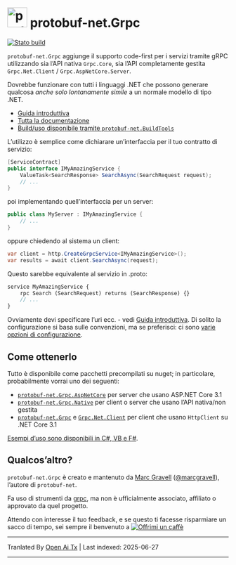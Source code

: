 # <img src="https://protogen.marcgravell.com/images/protobuf-net.svg" alt="protobuf-net logo" width="45" height="45"> protobuf-net.Grpc

[![Stato build](https://ci.appveyor.com/api/projects/status/en9i5mp471ci6ip3/branch/main?svg=true)](https://ci.appveyor.com/project/StackExchange/protobuf-net-grpc/branch/main)

`protobuf-net.Grpc` aggiunge il supporto code-first per i servizi tramite gRPC utilizzando sia l’API nativa `Grpc.Core`, sia l’API completamente gestita `Grpc.Net.Client` / `Grpc.AspNetCore.Server`.

Dovrebbe funzionare con tutti i linguaggi .NET che possono generare qualcosa *anche solo lontanamente simile* a un normale modello di tipo .NET.

- [Guida introduttiva](https://protobuf-net.github.io/protobuf-net.Grpc/gettingstarted)
- [Tutta la documentazione](https://protobuf-net.github.io/protobuf-net.Grpc/)
- [Build/uso disponibile tramite `protobuf-net.BuildTools`](https://protobuf-net.github.io/protobuf-net/build_tools)

L’utilizzo è semplice come dichiarare un’interfaccia per il tuo contratto di servizio:

``` c#
[ServiceContract]
public interface IMyAmazingService {
    ValueTask<SearchResponse> SearchAsync(SearchRequest request);
    // ...
}
```

poi implementando quell’interfaccia per un server:

``` c#
public class MyServer : IMyAmazingService {
    // ...
}
```

oppure chiedendo al sistema un client:

``` c#
var client = http.CreateGrpcService<IMyAmazingService>();
var results = await client.SearchAsync(request);
```

Questo sarebbe equivalente al servizio in .proto:

``` proto
service MyAmazingService {
    rpc Search (SearchRequest) returns (SearchResponse) {}
	// ...
}
```

Ovviamente devi specificare l’uri ecc. - vedi [Guida introduttiva](https://protobuf-net.github.io/protobuf-net.Grpc/gettingstarted). Di solito la configurazione si basa sulle convenzioni, ma
se preferisci: ci sono [varie opzioni di configurazione](https://protobuf-net.github.io/protobuf-net.Grpc/configuration).

## Come ottenerlo

Tutto è disponibile come pacchetti precompilati su nuget; in particolare, probabilmente vorrai uno dei seguenti:

- [`protobuf-net.Grpc.AspNetCore`](https://www.nuget.org/packages/protobuf-net.Grpc.AspNetCore) per server che usano ASP.NET Core 3.1
- [`protobuf-net.Grpc.Native`](https://www.nuget.org/packages/protobuf-net.Grpc.Native) per client o server che usano l’API nativa/non gestita
- [`protobuf-net.Grpc`](https://www.nuget.org/packages/protobuf-net.Grpc) e [`Grpc.Net.Client`](https://www.nuget.org/packages/Grpc.Net.Client/) per client che usano `HttpClient` su .NET Core 3.1

[Esempi d’uso sono disponibili in C#, VB e F#](https://github.com/protobuf-net/protobuf-net.Grpc/tree/main/examples/pb-net-grpc).

## Qualcos’altro?

`protobuf-net.Grpc` è creato e mantenuto da [Marc Gravell](https://github.com/mgravell) ([@marcgravell](https://twitter.com/marcgravell)), l’autore di `protobuf-net`.

Fa uso di strumenti da [grpc](https://github.com/grpc/), ma non è ufficialmente associato, affiliato o approvato da quel progetto.

Attendo con interesse il tuo feedback, e se questo ti facesse risparmiare un sacco di tempo, sei sempre il benvenuto a [![Offrimi un caffè](https://www.buymeacoffee.com/assets/img/custom_images/orange_img.png)](https://www.buymeacoffee.com/marcgravell)

---

Tranlated By [Open Ai Tx](https://github.com/OpenAiTx/OpenAiTx) | Last indexed: 2025-06-27

---